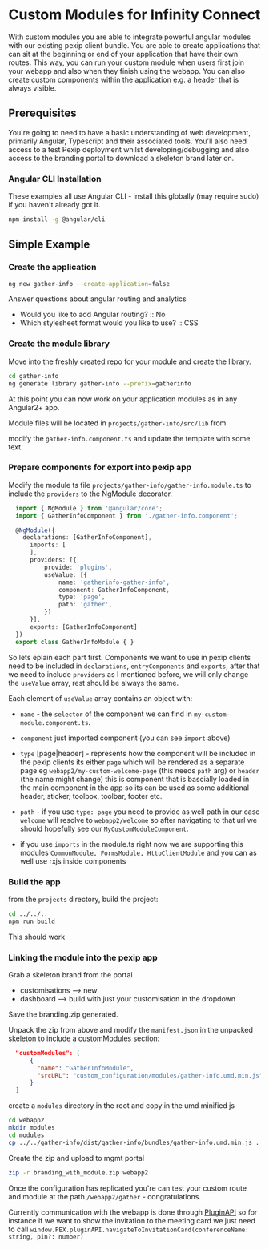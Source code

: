 # Custom Modules for Infinity Connect

With custom modules you are able to integrate powerful angular modules with our existing pexip client bundle.  You are able to create applications that can sit at the beginning or end of your application that have their own routes.  This way, you can run your custom module when users first join your webapp and also when they finish using the webapp.  You can also create custom components within the application e.g. a header that is always visible.

## Prerequisites 

You're going to need to have a basic understanding of web development, primarily Angular, Typescript and their associated tools.  You'll also need access to a test Pexip deployment whilst developing/debugging and also access to the branding portal to download a skeleton brand later on.

### Angular CLI Installation

These examples all use Angular CLI - install this globally (may require sudo) if you haven't already got it.

```sh
npm install -g @angular/cli
```

##  Simple Example

### Create the application

```sh
ng new gather-info --create-application=false
```

Answer questions about angular routing and analytics

 - Would you like to add Angular routing? :: No
 - Which stylesheet format would you like to use? :: CSS

### Create the module library

Move into the freshly created repo for your module and create the library.

```sh
cd gather-info
ng generate library gather-info --prefix=gatherinfo
```

At this point you can now work on your application modules as in any Angular2+ app.

Module files will be located in `projects/gather-info/src/lib` from

modify the `gather-info.component.ts` and update the template with some text

### Prepare components for export into pexip app

Modify the module ts file `projects/gather-info/gather-info.module.ts` to include the `providers` to the NgModule decorator.

```typescript
  import { NgModule } from '@angular/core';
  import { GatherInfoComponent } from './gather-info.component';

  @NgModule({
    declarations: [GatherInfoComponent],
      imports: [
      ],
      providers: [{
          provide: 'plugins',
          useValue: [{
              name: 'gatherinfo-gather-info',
              component: GatherInfoComponent,
              type: 'page',
              path: 'gather',
          }]
      }],
      exports: [GatherInfoComponent]
  })
  export class GatherInfoModule { }
```

So lets eplain each part first. Components we want to use in pexip clients need to be included in `declarations`, `entryComponents` and `exports`, after that we need to include `providers` as I mentioned before, we will only change the `useValue` array, rest should be always the same.

Each element of `useValue` array contains an object with:

  - `name` - the `selector` of the component we can find in `my-custom-module.component.ts`.
  - `component` just imported component (you can see `import` above)
  - `type` [page|header] - represents how the component will be included in the pexip clients its either `page` which will be rendered as a separate page eg `webapp2/my-custom-welcome-page` (this needs `path` arg) or `header` (the name might change) this is component that is bascially loaded in the main component in the app so its can be used as some additional header, sticker, toolbox, toolbar, footer etc.
  - `path` - if you use `type: page` you need to provide as well path in our case `welcome` will resolve to `webapp2/welcome` so after navigating to that url we should hopefully see our `MyCustomModuleComponent`.

  - if you use `imports` in the module.ts right now we are supporting this modules `CommonModule, FormsModule, HttpClientModule` and you can as well use rxjs inside components


### Build the app

from the `projects` directory, build the project:

```sh
cd ../../..
npm run build
```

This should work

### Linking the module into the pexip app

Grab a skeleton brand from the portal

 - customisations --> new
 - dashboard --> build with just your customisation in the dropdown

Save the branding.zip generated.

Unpack the zip from above and modify the `manifest.json` in the unpacked skeleton to include a customModules section:

```json
  "customModules": [
      {
        "name": "GatherInfoModule",
        "srcURL": "custom_configuration/modules/gather-info.umd.min.js"
      }
  ]
```

create a `modules` directory in the root and copy in the umd minified js

```sh
cd webapp2
mkdir modules
cd modules
cp ../../gather-info/dist/gather-info/bundles/gather-info.umd.min.js .
```

Create the zip and upload to mgmt portal

```sh
zip -r branding_with_module.zip webapp2
```

Once the configuration has replicated you're can test your custom route and module at the path `/webapp2/gather` - congratulations.

Currently communication with the webapp is done through [PluginAPI]( https://docs.pexip.com/end_user/guide_for_admins/plugins.htm) so for instance if we want to show the invitation to the meeting card we just need to call `window.PEX.pluginAPI.navigateToInvitationCard(conferenceName: string, pin?: number)`
